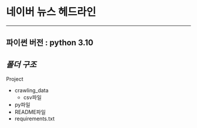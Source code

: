 # 네이버 뉴스 헤드라인 
---

파이썬 버전 :
**python 3.10**  
---
## *폴더 구조* 
Project
- crawling_data
  - csv파일
- py파일
- README파일
- requirements.txt




